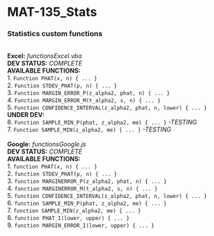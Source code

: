 # MAT-135_Stats
### Statistics custom functions

<br/>**Excel:** *functionsExcel.vba*<br />
**DEV STATUS:** *COMPLETE*<br />
**AVAILABLE FUNCTIONS:**<br />
    1. `Function PHAT(x, n) { ... }`  
    2. `Function STDEV_PHAT(p, n) { ... }`  
    3. `Function MARGIN_ERROR_P(z_alpha2, phat, n) { ... }`  
    4. `Function MARGIN_ERROR_M(t_alpha2, s, n) { ... }`  
    5. `Function CONFIDENCE_INTERVAL(z_alpha2, phat, n, lower) { ... }`  
    **UNDER DEV:**<br />
    6. `Function SAMPLE_MIN_P(phat, z_alpha2, me) { ... }`  *-TESTING*  
    7. `Function SAMPLE_MIN(z_alpha2, me) { ... }`  *-TESTING*  
<br />**Google:** *functionsGoogle.js*<br />
**DEV STATUS:** *COMPLETE*<br />
**AVAILABLE FUNCTIONS:**<br />
    1. `function PHAT(x, n) { ... }`  
    2. `function STDEV_PHAT(p, n) { ... }`  
    3. `function MARGINERROR_P(z_alpha2, phat, n) { ... }`  
    4. `function MARGINERROR_M(t_alpha2, s, n) { ... }`  
    5. `function CONFIDENCE_INTERVAL(z_alpha2, phat, n, lower) { ... }`  
    6. `function SAMPLE_MIN_P(phat, z_alpha2, me) { ... }`  
    7. `function SAMPLE_MIN(z_alpha2, me) { ... }`  
    8. `function PHAT_I(lower, upper) { ... }`  
    9. `function MARGIN_ERROR_I(lower, upper) { ... }`  

